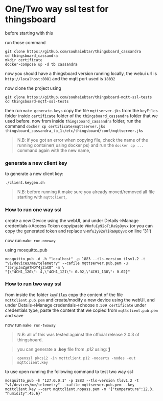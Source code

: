 # One/Two way ssl test for thingsboard



before starting with this

run those command 
```SHELL
git clone https://github.com/souhaiebtar/thingsboard_cassandra
cd thingsboard_cassandra
mkdir certificate
docker-compose up -d tb cassandra
```

now you should have a thingsboard version running locally, the webui url is `http://localhost:8081` and the mqtt port used is `18832`

now clone the project using

```SHELL
git clone https://github.com/souhaiebtar/thingsboard-mqtt-ssl-tests
cd thingsboard-mqtt-ssl-tests
```

then run `make generate-keys`
copy the file `mqttserver.jks` from the `keyFiles` folder inside `certificate` folder of the `thingsboard_cassandra` folder that we used before.
now from inside `thingsboard_cassandra` folder, run the command `docker cp certificate/mqttserver.jks thingsboard_cassandra_tb_1:/etc/thingsboard/conf/mqttserver.jks`

> N.B: if you got an error when copying file, check the name of the running container( using docker ps) and run the `docker cp ...` command again with the new name,

### generate a new client key

to generate a new client key:

```SHELL
./client.keygen.sh
```

> N.B: before running it make sure you already moved/removed all file starting with `mqttclient`, 


### How to run one way ssl
create a new Device using the webUI, and under Details->Manage credentials->Access Token
copy/paste `VHmfuIy92oTiRa9pDyvx` (or you can copy the generated token and replace `VHmfuIy92oTiRa9pDyvx` on line '31')

now run `make run-oneway`

using mosquitto_pub

```SHELL
mosquitto_pub -d -h "localhost" -p 1883 --tls-version tlsv1.2 -t "v1/devices/me/telemetry" --cafile mqttserver.pub.pem -u "l5rjpJmZgATHDY4j2aXO" -m \
"{\"4CH1_120\": 4,\"4CH1_121\": 0.02,\"4CH1_130\": 0.02}"
```

### How to run two way ssl

from inside the folder `keyFiles` copy the content of the file `mqttclient.pub.pem` and create/modify a new device using the webUI, and under Details->Manage credentials->choose `X.509 certificate` under credentials type, paste the content that we copied from `mqttclient.pub.pem` and save 

now run `make run-twoway`


> N.B: all of this was tested against the official release 2.0.3 of thingsboard.

> you can generate a **.key** file from *.p12* using: [1][1]

>	```SHELL
> 	openssl pkcs12 -in mqttclient.p12 -nocerts -nodes -out mqttclient.key
> 	``` 

to use open running the following command to test two way ssl

```SHELL
mosquitto_pub -h "127.0.0.1" -p 1883 --tls-version tlsv1.2 -t "v1/devices/me/telemetry" --cafile mqttserver.pub.pem --key mqttclient.key --cert mqttclient.nopass.pem -m '{"temperature":12.3, "humidity":45.6}'
```

[1]: https://serverfault.com/questions/715827/how-to-generate-key-and-crt-file-from-jks-file-for-httpd-apache-server